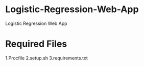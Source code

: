 # Logistic-Regression-Web-App
Logistic Regression Web App

# Required Files
1.Procfile
2.setup.sh
3.requirements.txt
